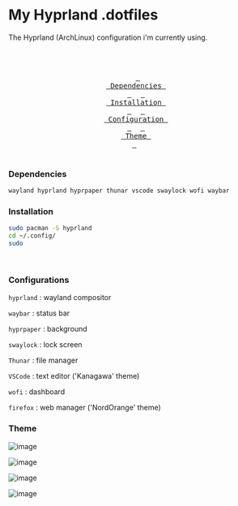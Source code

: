 # My Hyprland .dotfiles

The Hyprland (ArchLinux) configuration i'm currently using.
<br>
<br>

<div align = center><br>

&ensp;[<kbd> <br> Dependencies <br> </kbd>](#Dependencies)&ensp;
&ensp;[<kbd> <br> Installation <br> </kbd>](#Installation)&ensp;
&ensp;[<kbd> <br> Configuration <br> </kbd>](#Configurations)&ensp;
&ensp;[<kbd> <br> Theme <br> </kbd>](#Theme)&ensp;
<br><br></div>

### Dependencies

```bash
wayland hyprland hyprpaper thunar vscode swaylock wofi waybar
```

### Installation

```bash
sudo pacman -S hyprland 
cd ~/.config/
sudo 
```
<br>

### Configurations

```hyprland``` : wayland compositor

```waybar``` : status bar 

```hyprpaper``` : background 

```swaylock``` : lock screen

```Thunar``` : file manager

```VSCode``` : text editor ('Kanagawa' theme)

```wofi``` : dashboard

```firefox``` : web manager ('NordOrange' theme)

### Theme

![image](pictures/home.png)

![image](pictures/code.png)

![image](pictures/multiple.png)

![image](pictures/app2.png)



